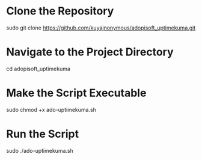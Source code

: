 # Clone the Repository
sudo git clone https://github.com/kuyajnonymous/adopisoft_uptimekuma.git

# Navigate to the Project Directory
cd adopisoft_uptimekuma

# Make the Script Executable
sudo chmod +x ado-uptimekuma.sh

# Run the Script
sudo ./ado-uptimekuma.sh
